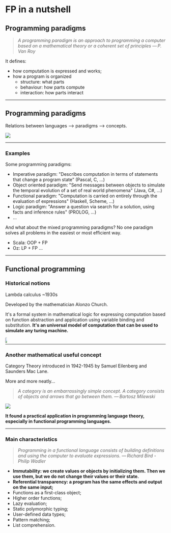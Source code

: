 # FP in a nutshell

## Programming paradigms
> *A programming paradigm is an approach to programming a computer based on a mathematical theory or 
>  a coherent set of principles
— P. Van Roy*

It defines:
* how computation is expressed and works;
* how a program is organized
    * structure: what parts
    * behaviour: how parts compute
    * interaction: how parts interact

---

## Programming paradigms

Relations between languages --> paradigms --> concepts.


<div class="centered">
    <img src="https://www.researchgate.net/profile/Peter_Van_Roy/publication/241111987/figure/fig1/AS:298670202343424@1448219933039/Languages-paradigms-and-concepts.png" />
</div>

---

### Examples
Some programming paradigms:
* Imperative paradigm: "Describes computation in terms of statements that change a program state" (Pascal, C, ...)
* Object oriented paradigm: "Send messages between objects to simulate the temporal evolution of a set of 
real world phenomena" (Java, C#, ...)
* Functional paradigm: "Computation is carried on entirely through the evaluation of expressions" (Haskell, Scheme, ...)
* Logic paradigm: "Answer a question via search for a solution, using facts and inference rules" (PROLOG, ...)
* ...

And what about the mixed programming paradigms? 
No one paradigm solves all problems in the easiest or most efficient way. 
* Scala: OOP + FP
* Oz: LP + FP
...

---

## Functional programming

### Historical notions
Lambda calculus ~1930s

Developed by the mathematician Alonzo Church.

It's a formal system in mathematical logic for expressing computation based on function abstraction 
and application using variable binding and substitution. 
**It's an universal model of computation that can be used to simulate any turing machine.**

<div class="centered" style="width:5px;height:6px;">
    <img src="https://www.greeksymbols.net/img/lambda-symbol.svg" />
</div>

---

### Another mathematical useful concept
Category Theory introduced in 1942-1945 by Samuel Eilenberg and Saunders Mac Lane.

More and more neatly...
> *A category is an embarrassingly simple concept. A category consists of objects and arrows that go between them.
— Bartosz Milewski*

<div class="centered">
    <img src="https://upload.wikimedia.org/wikipedia/commons/e/ef/Commutative_diagram_for_morphism.svg" />
</div>

**It found a practical application in programming language theory, especially in functional programming languages.**

---

### Main characteristics
> *Programming in a functional language consists of building definitions and using the computer to evaluate expressions.
— Richard Bird - Philip Wadler*

* **Immutability: we create values or objects by initializing them. Then we use them, but we do not change their values or their state.**
* **Referential transparency: a program has the same effects and output on the same input;**
* Functions as a first-class object;
* Higher order functions;
* Lazy evaluation;
* Static polymorphic typing;
* User-defined data types;
* Pattern matching;
* List comprehension.